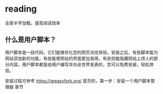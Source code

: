 # reading
全英半字加粗，提高阅读效率


## 什么是用户脚本？
用户脚本是一段代码，它们能够优化您的网页浏览体验。安装之后，有些脚本能为网站添加新的功能，有些能使网站的界面更加易用，有些则能隐藏网站上烦人的部分内容。用户脚本都是由用户编写并向全世界发表的，您可以免费安装，轻松体验。

安装过程可参考 https://greasyfork.org/ 首页的，第一步：安装一个用户脚本管理器 章节
